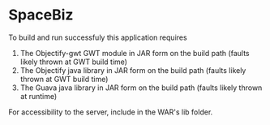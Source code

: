 # SpaceBiz

To build and run successfuly this application requires

1. The Objectify-gwt GWT module in JAR form on the build path (faults likely thrown at GWT build time)
2. The Objectify java library in JAR form on the build path (faults likely thrown at GWT build time)
3. The Guava java library in JAR form on the build path (faults likely thrown at runtime)

For accessibility to the server, include in the WAR's lib folder.
